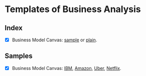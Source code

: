 # Templates of Business Analysis

## Index
- [x] Business Model Canvas: [sample](templates/business-model-canvas-sample.xls) or [plain](templates/Business-Model-Canvas.xls).

## Samples
- [x] Business Model Canvas: [IBM](templates/IBM-Business-Model-Canvas-sample.webp), [Amazon](templates/Amazon-Business-Model-Canvas-sample.webp), [Uber](templates/Uber-Business-Model-Canvas-sample.webp), [Netflix](templates/Netfilx-Business-Model-Canvas-sample.webp).
